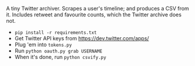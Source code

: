 A tiny Twitter archiver. Scrapes a user's timeline; and produces a CSV from it.
Includes retweet and favourite counts, which the Twitter archive does not.

* `pip install -r requirements.txt`
* Get Twitter API keys from <https://dev.twitter.com/apps/>
* Plug 'em into `tokens.py`
* Run `python oauth.py grab USERNAME`
* When it's done, run `python csvify.py`

